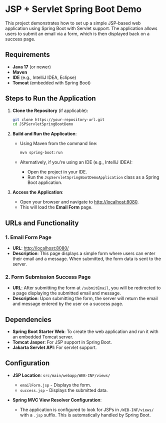 # JSP + Servlet Spring Boot Demo

This project demonstrates how to set up a simple JSP-based web application using Spring Boot with Servlet support. The application allows users to submit an email via a form, which is then displayed back on a success page.

## Requirements

- **Java 17** (or newer)
- **Maven**
- **IDE** (e.g., IntelliJ IDEA, Eclipse)
- **Tomcat** (embedded with Spring Boot)

## Steps to Run the Application

1. **Clone the Repository** (if applicable):
    ```bash
    git clone https://your-repository-url.git
    cd JSPServletSpringBootDemo
    ```

2. **Build and Run the Application**:

    - Using Maven from the command line:
      ```bash
      mvn spring-boot:run
      ```

    - Alternatively, if you're using an IDE (e.g., IntelliJ IDEA):
        - Open the project in your IDE.
        - Run the `JspServletSpringBootDemoApplication` class as a Spring Boot application.

3. **Access the Application**:
    - Open your browser and navigate to [http://localhost:8080](http://localhost:8080).
    - This will load the **Email Form** page.

## URLs and Functionality

### 1. **Email Form Page**

- **URL**: [http://localhost:8080/](http://localhost:8080/)
- **Description**: This page displays a simple form where users can enter their email and a message. When submitted, the form data is sent to the server.

### 2. **Form Submission Success Page**

- **URL**: After submitting the form at `/submitEmail`, you will be redirected to a page displaying the submitted email and message.
- **Description**: Upon submitting the form, the server will return the email and message entered by the user on a success page.

## Dependencies

- **Spring Boot Starter Web**: To create the web application and run it with an embedded Tomcat server.
- **Tomcat Jasper**: For JSP support in Spring Boot.
- **Jakarta Servlet API**: For servlet support.

## Configuration

- **JSP Location**: `src/main/webapp/WEB-INF/views/`
    - `emailForm.jsp` - Displays the form.
    - `success.jsp` - Displays the submitted data.

- **Spring MVC View Resolver Configuration**:
    - The application is configured to look for JSPs in `/WEB-INF/views/` with a `.jsp` suffix. This is automatically handled by Spring Boot.

